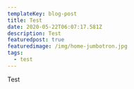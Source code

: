 ```yaml
---
templateKey: blog-post
title: Test
date: 2020-05-22T06:07:17.581Z
description: Test
featuredpost: true
featuredimage: /img/home-jumbotron.jpg
tags:
  - test
---
```

Test